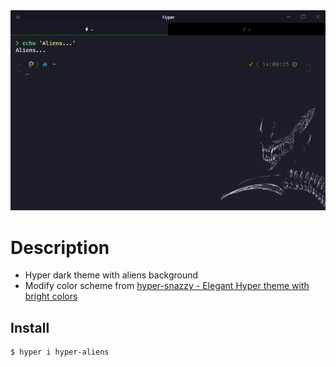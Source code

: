 <div align="center">
  <img src="media/screenshot.png" alt="Hyper Aliens">
</div>

# Description

- Hyper dark theme with aliens background
- Modify color scheme from [hyper-snazzy - Elegant Hyper theme with bright colors](https://hyper.is/store/hyper-snazzy)

## Install

```bash
$ hyper i hyper-aliens
```

